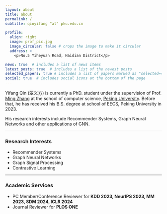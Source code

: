 ```yaml
---
layout: about
title: about
permalink: /
subtitle: qinyifang "at" pku.edu.cn

profile:
  align: right
  image: prof_pic.jpg
  image_circular: false # crops the image to make it circular
  address: >
    <p>No.5 Yiheyuan Road, Haidian District</p>

news: true  # includes a list of news items
latest_posts: true  # includes a list of the newest posts
selected_papers: true # includes a list of papers marked as "selected={true}"
social: true  # includes social icons at the bottom of the page
---
```


Yifang Qin (覃义方) is currently a PhD. student under the supervision of Prof. [Ming Zhang](https://scholar.google.com/citations?user=LbzoQBsAAAAJ) at the school of computer science, [Peking University](https://www.pku.edu.cn/). Before that, he has received his B.S. degree at school of EECS, Peking University in 2023.

His research interests include Recommender Systems, Graph Neural Networks and other applications of GNN.


***

### Research Interests

- Recommender Systems
- Graph Neural Networks
- Graph Signal Processing
- Contrastive Learning

***

### Academic Services
- PC Member/Conference Reviewer for **KDD 2023, NeurIPS 2023, MM 2023, SDM 2024, ICLR 2024**
- Journal Reviewer for **PLOS ONE**

<!-- Write your biography here. Tell the world about yourself. Link to your favorite [subreddit](http://reddit.com). You can put a picture in, too. The code is already in, just name your picture `prof_pic.jpg` and put it in the `img/` folder.

Put your address / P.O. box / other info right below your picture. You can also disable any of these elements by editing `profile` property of the YAML header of your `_pages/about.md`. Edit `_bibliography/papers.bib` and Jekyll will render your [publications page](/al-folio/publications/) automatically.

Link to your social media connections, too. This theme is set up to use [Font Awesome icons](http://fortawesome.github.io/Font-Awesome/) and [Academicons](https://jpswalsh.github.io/academicons/), like the ones below. Add your Facebook, Twitter, LinkedIn, Google Scholar, or just disable all of them. -->
